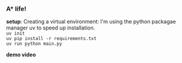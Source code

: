 ### A* life!

**setup**:
Creating a virtual environment:
I'm using the python packagae manager uv to speed up installation.   
`uv init`   
`uv pip install -r requirements.txt`   
`uv run python main.py`   

**demo video**